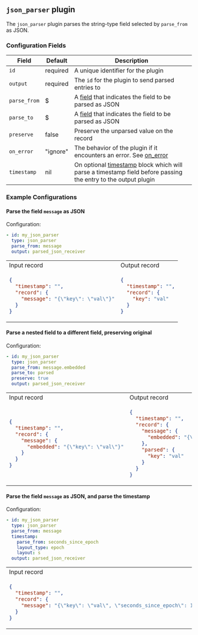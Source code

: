 ## `json_parser` plugin

The `json_parser` plugin parses the string-type field selected by `parse_from` as JSON.

### Configuration Fields

| Field        | Default  | Description                                                                                                                                     |
| ---          | ---      | ---                                                                                                                                             |
| `id`         | required | A unique identifier for the plugin                                                                                                              |
| `output`     | required | The `id` for the plugin to send parsed entries to                                                                                               |
| `parse_from` | $        | A [field](/docs/field.md) that indicates the field to be parsed as JSON                                                                         |
| `parse_to`   | $        | A [field](/docs/field.md) that indicates the field to be parsed as JSON                                                                         |
| `preserve`   | false    | Preserve the unparsed value on the record                                                                                                       |
| `on_error`   | "ignore" | The behavior of the plugin if it encounters an error. See [on_error](/TODO)                                                                     |
| `timestamp`  | nil      | On optional [timestamp](/docs/timestamp.md) block which will parse a timestamp field before passing the entry to the output plugin              |


### Example Configurations


#### Parse the field `message` as JSON

Configuration:
```yaml
- id: my_json_parser
  type: json_parser
  parse_from: message
  output: parsed_json_receiver
```

<table>
<tr><td> Input record </td> <td> Output record </td></tr>
<tr>
<td>

```json
{
  "timestamp": "",
  "record": {
    "message": "{\"key\": \"val\"}"
  }
}
```

</td>
<td>

```json
{
  "timestamp": "",
  "record": {
    "key": "val"
  }
}
```

</td>
</tr>
</table>

#### Parse a nested field to a different field, preserving original

Configuration:
```yaml
- id: my_json_parser
  type: json_parser
  parse_from: message.embedded
  parse_to: parsed
  preserve: true
  output: parsed_json_receiver
```

<table>
<tr><td> Input record </td> <td> Output record </td></tr>
<tr>
<td>

```json
{
  "timestamp": "",
  "record": {
    "message": {
      "embedded": "{\"key\": \"val\"}"
    }
  }
}
```

</td>
<td>

```json
{
  "timestamp": "",
  "record": {
    "message": {
      "embedded": "{\"key\": \"val\"}"
    },
    "parsed": {
      "key": "val"
    }
  }
}
```

</td>
</tr>
</table>

#### Parse the field `message` as JSON, and parse the timestamp

Configuration:
```yaml
- id: my_json_parser
  type: json_parser
  parse_from: message
  timestamp:
    parse_from: seconds_since_epoch
    layout_type: epoch
    layout: s
  output: parsed_json_receiver
```

<table>
<tr><td> Input record </td> <td> Output record </td></tr>
<tr>
<td>

```json
{
  "timestamp": "",
  "record": {
    "message": "{\"key\": \"val\", \"seconds_since_epoch\": 1136214245}"
  }
}
```

</td>
<td>

```json
{
  "timestamp": "2006-01-02T15:04:05-07:00",
  "record": {
    "key": "val"
  }
}
```

</td>
</tr>
</table>